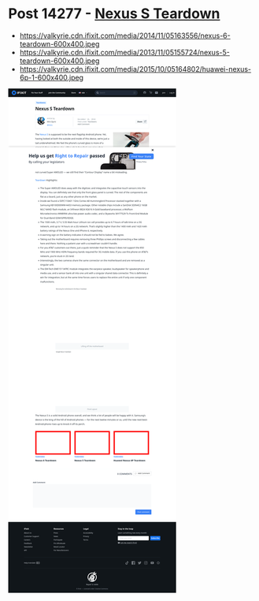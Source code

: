 # Post 14277 - [Nexus S Teardown](https://www.ifixit.com/News/14277/nexus-s-teardown)

- https://valkyrie.cdn.ifixit.com/media/2014/11/05163556/nexus-6-teardown-600x400.jpeg
- https://valkyrie.cdn.ifixit.com/media/2013/11/05155724/nexus-5-teardown-600x400.jpeg
- https://valkyrie.cdn.ifixit.com/media/2015/10/05164802/huawei-nexus-6p-1-600x400.jpeg

![screencap](screenshots/96ecc377-6f97-4b83-b01b-1b9c5abebbef.png)
